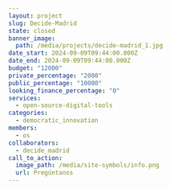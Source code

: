 ```yaml
---
layout: project
slug: Decide-Madrid
state: closed
banner_image:
  path: /media/projects/decide-madrid_1.jpg
date_start: 2024-09-09T09:44:00.000Z
date_end: 2024-09-09T09:44:00.000Z
budget: "12000"
private_percentage: "2000"
public_percentage: "10000"
looking_finance_percentage: "0"
services:
  - open-source-digital-tools
categories:
  - democratic_innovation
members:
  - os
collaborators:
  - decide_madrid
call_to_action:
  image_path: /media/site-symbols/info.png
  url: Pregúntanos
---
```

